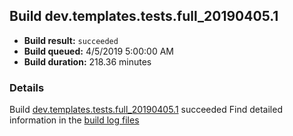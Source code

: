 ## Build dev.templates.tests.full_20190405.1
- **Build result:** `succeeded`
- **Build queued:** 4/5/2019 5:00:00 AM
- **Build duration:** 218.36 minutes
### Details
Build [dev.templates.tests.full_20190405.1](https://winappstudio.visualstudio.com/web/build.aspx?pcguid=a4ef43be-68ce-4195-a619-079b4d9834c2&builduri=vstfs%3a%2f%2f%2fBuild%2fBuild%2f27498) succeeded
Find detailed information in the [build log files](https://uwpctdiags.blob.core.windows.net/buildlogs/dev.templates.tests.full_20190405.1_logs.zip)
